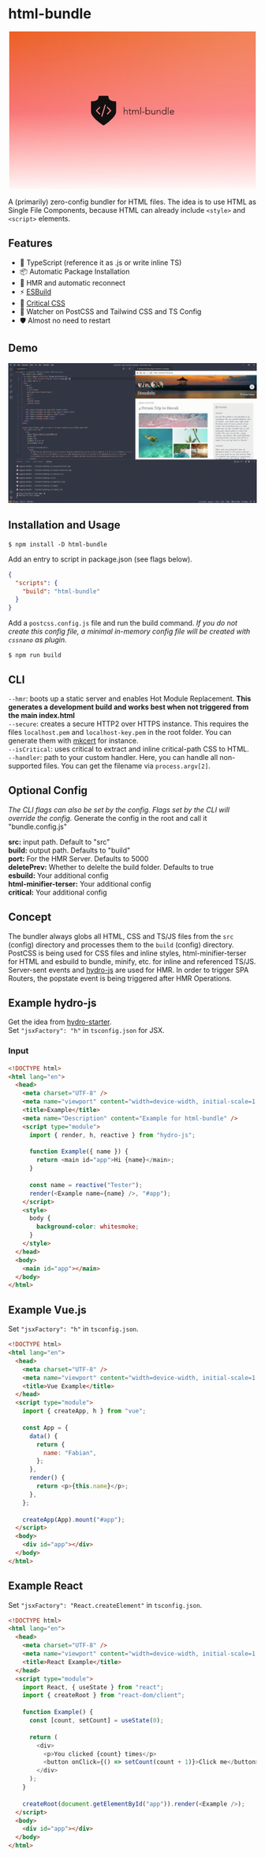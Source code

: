 # html-bundle

<p align="center">
  <img src="./logo.jpg" style="width:500px;" />
</p>

A (primarily) zero-config bundler for HTML files. The idea is to use HTML as Single File Components, because HTML can already include `<style>` and `<script>` elements.

## Features

- 🦾 TypeScript (reference it as .js or write inline TS)
- 📦 Automatic Package Installation
- 💨 HMR and automatic reconnect
- ⚡ [ESBuild](https://github.com/evanw/esbuild)
- 🦔 [Critical CSS](https://github.com/evanw/esbuild)
- 🚋 Watcher on PostCSS and Tailwind CSS and TS Config
- 🛡️ Almost no need to restart

## Demo

![Demo](./example.gif)

## Installation and Usage

```properties
$ npm install -D html-bundle
```

Add an entry to script in package.json (see flags below).

```json
{
  "scripts": {
    "build": "html-bundle"
  }
}
```

Add a `postcss.config.js` file and run the build command.
<em>If you do not create this config file, a minimal in-memory config file will be created with `cssnano` as plugin.</em>

```properties
$ npm run build
```

## CLI

`--hmr`: boots up a static server and enables Hot Module Replacement. **This generates a development build and works best when not triggered from the main index.html**<br>
`--secure`: creates a secure HTTP2 over HTTPS instance. This requires the files `localhost.pem` and `localhost-key.pem` in the root folder. You can generate them with [mkcert](https://github.com/FiloSottile/mkcert) for instance.<br>
`--isCritical`: uses critical to extract and inline critical-path CSS to HTML.<br>
`--handler`: path to your custom handler. Here, you can handle all non-supported files. You can get the filename via `process.argv[2]`.

## Optional Config

_The CLI flags can also be set by the config. Flags set by the CLI will override the config._
Generate the config in the root and call it "bundle.config.js"

**src:** input path. Default to "src"<br>
**build:** output path. Defaults to "build"<br>
**port:** For the HMR Server. Defaults to 5000<br>
**deletePrev:** Whether to delelte the build folder. Defaults to true<br>
**esbuild:** Your additional config<br>
**html-minifier-terser:** Your additional config<br>
**critical:** Your additional config<br>

## Concept

The bundler always globs all HTML, CSS and TS/JS files from the `src` (config) directory and processes them to the `build` (config) directory. PostCSS is being used for CSS files and inline styles, html-minifier-terser for HTML and esbuild to bundle, minify, etc. for inline and referenced TS/JS. Server-sent events and [hydro-js](https://github.com/Krutsch/hydro-js) are used for HMR. In order to trigger SPA Routers, the popstate event is being triggered after HMR Operations.

## Example hydro-js

Get the idea from [hydro-starter](https://github.com/Krutsch/hydro-starter).<br>
Set `"jsxFactory": "h"` in `tsconfig.json` for JSX.

### Input

```html
<!DOCTYPE html>
<html lang="en">
  <head>
    <meta charset="UTF-8" />
    <meta name="viewport" content="width=device-width, initial-scale=1.0" />
    <title>Example</title>
    <meta name="Description" content="Example for html-bundle" />
    <script type="module">
      import { render, h, reactive } from "hydro-js";

      function Example({ name }) {
        return <main id="app">Hi {name}</main>;
      }

      const name = reactive("Tester");
      render(<Example name={name} />, "#app");
    </script>
    <style>
      body {
        background-color: whitesmoke;
      }
    </style>
  </head>
  <body>
    <main id="app"></main>
  </body>
</html>
```

## Example Vue.js

Set `"jsxFactory": "h"` in `tsconfig.json`.

```html
<!DOCTYPE html>
<html lang="en">
  <head>
    <meta charset="UTF-8" />
    <meta name="viewport" content="width=device-width, initial-scale=1.0" />
    <title>Vue Example</title>
  </head>
  <script type="module">
    import { createApp, h } from "vue";

    const App = {
      data() {
        return {
          name: "Fabian",
        };
      },
      render() {
        return <p>{this.name}</p>;
      },
    };

    createApp(App).mount("#app");
  </script>
  <body>
    <div id="app"></div>
  </body>
</html>
```

## Example React

Set `"jsxFactory": "React.createElement"` in `tsconfig.json`.

```html
<!DOCTYPE html>
<html lang="en">
  <head>
    <meta charset="UTF-8" />
    <meta name="viewport" content="width=device-width, initial-scale=1.0" />
    <title>React Example</title>
  </head>
  <script type="module">
    import React, { useState } from "react";
    import { createRoot } from "react-dom/client";

    function Example() {
      const [count, setCount] = useState(0);

      return (
        <div>
          <p>You clicked {count} times</p>
          <button onClick={() => setCount(count + 1)}>Click me</button>
        </div>
      );
    }

    createRoot(document.getElementById("app")).render(<Example />);
  </script>
  <body>
    <div id="app"></div>
  </body>
</html>
```
